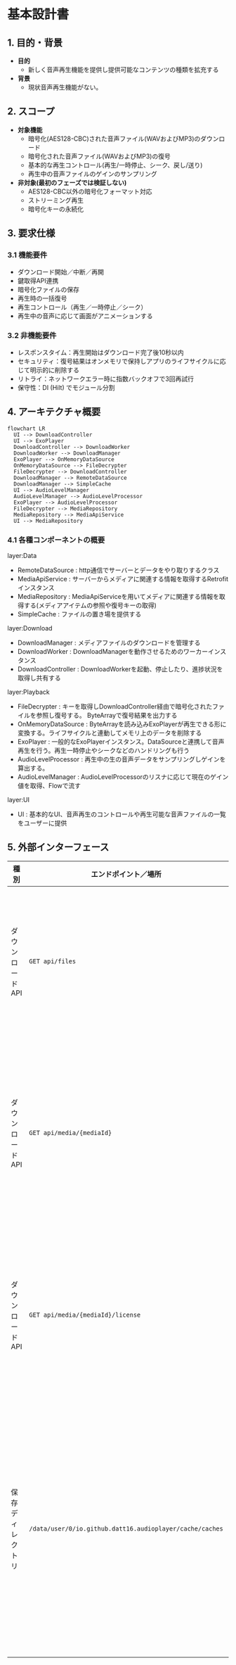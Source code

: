 # 基本設計書

## 1. 目的・背景
<!-- このセクションには「なぜこの機能を作るのか」「どういう課題を解決するのか」を記載します。 -->
- **目的**  
  <!-- 例：オフライン環境でも音声再生を可能にし、ユーザー体験を向上させる -->
  - 新しく音声再生機能を提供し提供可能なコンテンツの種類を拡充する
- **背景**  
  <!-- 例：既存アプリではストリーミング再生のみ対応で、通信悪化時に再生が途切れる -->
  - 現状音声再生機能がない。

## 2. スコープ
<!-- このセクションには「対象範囲」「除外範囲」を明確にします。 -->
- **対象機能**  
  <!-- 例：音声ファイルのダウンロード、暗号化保存、復号、再生コントロール -->
  - 暗号化(AES128-CBC)された音声ファイル(WAVおよびMP3)のダウンロード
  - 暗号化された音声ファイル(WAVおよびMP3)の復号
  - 基本的な再生コントロール(再生/一時停止、シーク、戻し/送り)
  - 再生中の音声ファイルのゲインのサンプリング
- **非対象(最初のフェーズでは検証しない)**  
  <!-- 例：動画再生、他フォーマットへの対応（当初は音声のみ） -->
  - AES128-CBC以外の暗号化フォーマット対応
  - ストリーミング再生
  - 暗号化キーの永続化

## 3. 要求仕様

### 3.1 機能要件
<!-- ここにはユーザーが期待する機能を箇条書きで書きます。 -->
- ダウンロード開始／中断／再開  
- 鍵取得API連携
- 暗号化ファイルの保存  
- 再生時の一括復号  
- 再生コントロール（再生／一時停止／シーク）
- 再生中の音声に応じて画面がアニメーションする

### 3.2 非機能要件
<!-- 性能や信頼性など、品質に関わる要件を記載します。 -->
- レスポンスタイム：再生開始はダウンロード完了後10秒以内  
- セキュリティ：復号結果はオンメモリで保持しアプリのライフサイクルに応じて明示的に削除する
- リトライ：ネットワークエラー時に指数バックオフで3回再試行
- 保守性：DI (Hilt) でモジュール分割

## 4. アーキテクチャ概要
<!-- システム全体の構成やモジュール間の関係を高レベルで示す図／説明を入れます。 -->
```mermaid
flowchart LR
  UI --> DownloadController
  UI --> ExoPlayer
  DownloadController --> DownloadWorker
  DownloadWorker --> DownloadManager
  ExoPlayer --> OnMemoryDataSource
  OnMemoryDataSource --> FileDecrypter
  FileDecrypter --> DownloadController
  DownloadManager --> RemoteDataSource
  DownloadManager --> SimpleCache
  UI --> AudioLevelManager
  AudioLevelManager --> AudioLevelProcessor
  ExoPlayer --> AudioLevelProcessor
  FileDecrypter --> MediaRepository
  MediaRepository --> MediaApiService
  UI --> MediaRepository
```
<!-- 図の下に「各コンポーネントの役割」を簡単に補足すると親切です。 -->

### 4.1 各種コンポーネントの概要

layer:Data

- RemoteDataSource : http通信でサーバーとデータをやり取りするクラス
- MediaApiService : サーバーからメディアに関連する情報を取得するRetrofitインスタンス
- MediaRepository : MediaApiServiceを用いてメディアに関連する情報を取得する(メディアアイテムの参照や復号キーの取得)
- SimpleCache : ファイルの置き場を提供する

layer:Download

- DownloadManager : メディアファイルのダウンロードを管理する
- DownloadWorker : DownloadManagerを動作させるためのワーカーインスタンス
- DownloadController : DownloadWorkerを起動、停止したり、進捗状況を取得し共有する

layer:Playback

- FileDecrypter : キーを取得しDownloadController経由で暗号化されたファイルを参照し復号する。
  ByteArrayで復号結果を出力する
- OnMemoryDataSource : ByteArrayを読み込みExoPlayerが再生できる形に変換する。ライフサイクルと連動してメモリ上のデータを削除する
- ExoPlayer : 一般的なExoPlayerインスタンス。DataSourceと連携して音声再生を行う。再生一時停止やシークなどのハンドリングも行う
- AudioLevelProcessor : 再生中の生の音声データをサンプリングしゲインを算出する。
- AudioLevelManager : AudioLevelProcessorのリスナに応じて現在のゲイン値を取得、Flowで流す

layer:UI

- UI : 基本的なUI、音声再生のコントロールや再生可能な音声ファイルの一覧をユーザーに提供

## 5. 外部インターフェース
<!-- API仕様やストレージ設計など、他システムとのやり取りを定義します。 -->
| 種別             | エンドポイント／場所                                     | 説明                                             |
| ---------------- | -------------------------------------------------------- | ------------------------------------------------ |
| ダウンロードAPI  | `GET api/files`                                          | メディアファイルの一覧を取得                     |
| ダウンロードAPI  | `GET api/media/{mediaId}`                                | メディアファイルの暗号化データを取得             |
| ダウンロードAPI  | `GET api/media/{mediaId}/license`                        | メディアファイルの複合キーを取得                 |
| 保存ディレクトリ | `/data/user/0/io.github.datt16.audioplayer/cache/caches` | ダウンロードした暗号化された音声ファイルの格納先 |
